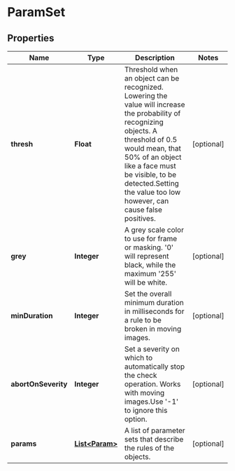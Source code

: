 

# ParamSet

## Properties

Name | Type | Description | Notes
------------ | ------------- | ------------- | -------------
**thresh** | **Float** | Threshold when an object can be recognized. Lowering the value will increase the probability of recognizing objects. A threshold of 0.5 would mean, that 50% of an object like a face must be visible, to be detected.Setting the value too low however, can cause false positives. |  [optional]
**grey** | **Integer** | A grey scale color to use for frame or masking. &#39;0&#39; will represent black, while the maximum &#39;255&#39; will be white. |  [optional]
**minDuration** | **Integer** | Set the overall minimum duration in milliseconds for a rule to be broken in moving images. |  [optional]
**abortOnSeverity** | **Integer** | Set a severity on which to automatically stop the check operation. Works with moving images.Use &#39;-1&#39; to ignore this option. |  [optional]
**params** | [**List&lt;Param&gt;**](Param.md) | A list of parameter sets that describe the rules of the objects. |  [optional]




